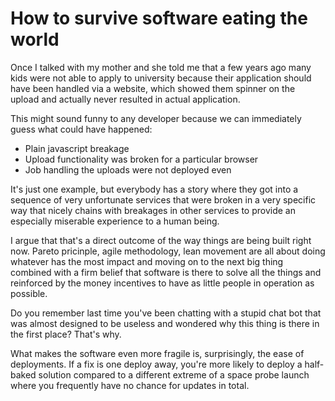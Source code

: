 # How to survive software eating the world

Once I talked with my mother and she told me that a few years ago
many kids were not able to apply to university because their application
should have been handled via a website, which showed them spinner
on the upload and actually never resulted in actual application.

This might sound funny to any developer because we can immediately
guess what could have happened:

* Plain javascript breakage
* Upload functionality was broken for a particular browser
* Job handling the uploads were not deployed even

It's just one example, but everybody has a story where they got into
a sequence of very unfortunate services that were broken in a very
specific way that nicely chains with breakages in other services to
provide an especially miserable experience to a human being.

I argue that that's a direct outcome of the way things are being
built right now. Pareto pricinple, agile methodology, lean movement
are all about doing whatever has the most impact and moving on
to the next big thing combined with a firm belief that software
is there to solve all the things and reinforced by the money incentives
to have as little people in operation as possible.

Do you remember last time you've been chatting with a stupid chat bot
that was almost designed to be useless and wondered why this thing
is there in the first place?  That's why.

What makes the software even more fragile is, surprisingly, the ease
of deployments. If a fix is one deploy away, you're more likely to
deploy a half-baked solution compared to a different extreme of
a space probe launch where you frequently have no chance for updates in
total.
